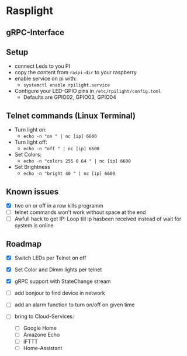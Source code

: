 # Rasplight

## gRPC-Interface

## Setup
- connect Leds to you PI
- copy the content from ``raspi-dir`` to your raspberry
- enable service on pi with:
    - ``systemctl enable rpilight.service``
- Configure your LED-GPIO pins in ``/etc/rpilight/config.toml``
   - Defaults are GPIO02, GPIO03, GPIO04

## Telnet commands (Linux Terminal)
- Turn light on:
    - ```echo -n "on " | nc [ip] 6600```
- Turn light off:
    - ```echo -n "off " | nc [ip] 6600```
- Set Colors:
    - ```echo -n "colors 255 0 64 " | nc [ip] 6600```
- Set Brightness
    - ```echo -n "bright 40 " | nc [ip] 6600```
    
## Known issues
- [x] two on or off in a row kills programm
- [ ] telnet commands won't work without space at the end
- [ ] Awfull hack to get IP: Loop till ip hasbeen received instead of wait for system is online

## Roadmap
- [x] Switch LEDs per Telnet on off
- [x] Set Color and Dimm lights per telnet
- [x] gRPC support with StateChange stream
- [ ] add bonjour to find device in network
- [ ] add an alarm function to turn on/off on given time

- [ ] bring to Cloud-Services:
    - [ ] Google Home
    - [ ] Amazone Echo
    - [ ] IFTTT
    - [ ] Home-Assistant
